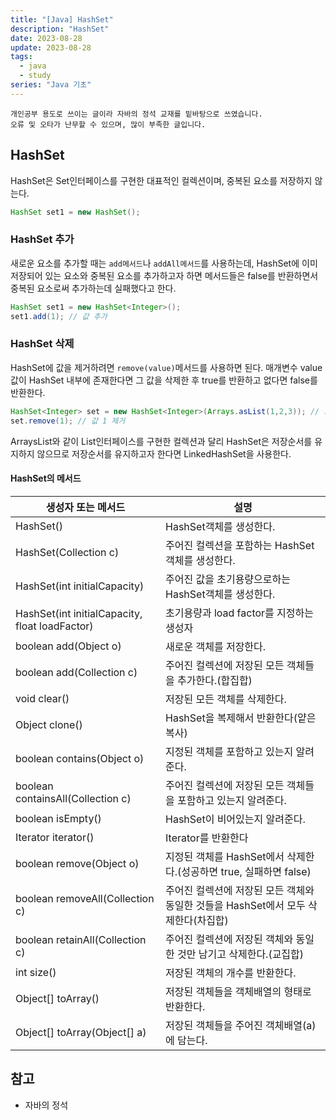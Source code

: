 ```yaml
---
title: "[Java] HashSet"
description: "HashSet"
date: 2023-08-28
update: 2023-08-28
tags:
  - java
  - study
series: "Java 기초"
---
```


```
개인공부 용도로 쓰이는 글이라 자바의 정석 교재를 밑바탕으로 쓰였습니다. 
오류 및 오타가 난무할 수 있으며, 많이 부족한 글입니다.
```

## HashSet

HashSet은 Set인터페이스를 구현한 대표적인 컬렉션이며, 중복된 요소를 저장하지 않는다. 

```java
HashSet set1 = new HashSet();
```

### HashSet 추가

새로운 요소를 추가할 때는 `add메서드`나 `addAll메서드`를 사용하는데, HashSet에 이미 저장되어 있는 요소와 중복된 요소를 추가하고자 하면 메서드들은 false를 반환하면서 중복된 요소로써 추가하는데 실패했다고 한다.

```java
HashSet set1 = new HashSet<Integer>();
set1.add(1); // 값 추가
```

### HashSet 삭제

HashSet에 값을 제거하려면 `remove(value)`메서드를 사용하면 된다. 매개변수 value값이 HashSet 내부에 존재한다면 그 값을 삭제한 후 true를 반환하고 없다면 false를 반환한다. 

```java
HashSet<Integer> set = new HashSet<Integer>(Arrays.asList(1,2,3)); // 초기값 지정
set.remove(1); // 값 1 제거
```

ArraysList와 같이 List인터페이스를 구현한 컬렉션과 달리 HashSet은 저장순서를 유지하지 않으므로 저장순서를 유지하고자 한다면 LinkedHashSet을 사용한다. 

#### HashSet의 메서드

| 생성자 또는 메서드 | 설명 |
| --- | --- |
| HashSet() | HashSet객체를 생성한다. |
| HashSet(Collection c) | 주어진 컬렉션을 포함하는 HashSet객체를 생성한다. |
| HashSet(int initialCapacity) | 주어진 값을 초기용량으로하는 HashSet객체를 생성한다. |
| HashSet(int initialCapacity, float loadFactor) | 초기용량과 load factor를 지정하는 생성자 |
| boolean add(Object o) | 새로운 객체를 저장한다.  |
| boolean add(Collection c) | 주어진 컬렉션에 저장된 모든 객체들을 추가한다.(합집합) |
| void clear() | 저장된 모든 객체를 삭제한다. |
| Object clone() | HashSet을 복제해서 반환한다(얕은복사) |
| boolean contains(Object o) | 지정된 객체를 포함하고 있는지 알려준다. |
| boolean containsAll(Collection c) | 주어진 컬렉션에 저장된 모든 객체들을 포함하고 있는지 알려준다. |
| boolean isEmpty() | HashSet이 비어있는지 알려준다. |
| Iterator iterator() | Iterator를 반환한다 |
| boolean remove(Object o) | 지정된 객체를 HashSet에서 삭제한다.(성공하면 true, 실패하면 false) |
| boolean removeAll(Collection c) | 주어진 컬렉션에 저장된 모든 객체와 동일한 것들을 HashSet에서 모두 삭제한다(차집합) |
| boolean retainAll(Collection c) | 주어진 컬렉션에 저장된 객체와 동일한 것만 남기고 삭제한다.(교집합) |
| int size() | 저장된 객체의 개수를 반환한다. |
| Object[] toArray() | 저장된 객체들을 객체배열의 형태로 반환한다. |
| Object[] toArray(Object[] a) | 저장된 객체들을 주어진 객체배열(a)에 담는다. |

## 참고

- 자바의 정석